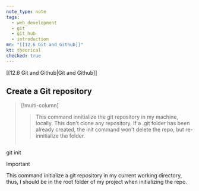 ```yaml
---
note_type: note
tags:
  - web_development
  - git
  - git_hub
  - introduction
mn: "[[12.6 Git and Github]]"
kt: theorical
checked: true
---
```

[[12.6 Git and Github|Git and Github]]
## Create a Git repository
>[!multi-column]
>
>>This command innitialize the git repository in my machine, locally. This don't clone any repository. If a .git folder has been already created, the init command won't delete the repo, but re-innitialize the folder.
>
>>```bash
git init

>[!important]
This command initialize a git repository in my current working directory, thus, I should be in the root folder of my project when initializing the repo.


